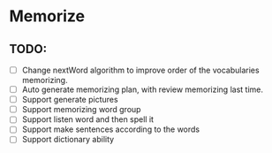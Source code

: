 # Memorize

## TODO:
* [ ] Change nextWord algorithm to improve order of the vocabularies memorizing.
* [ ] Auto generate memorizing plan, with review memorizing last time.
* [ ] Support generate pictures
* [ ] Support memorizing word group
* [ ] Support listen word and then spell it
* [ ] Support make sentences according to the words
* [ ] Support dictionary ability